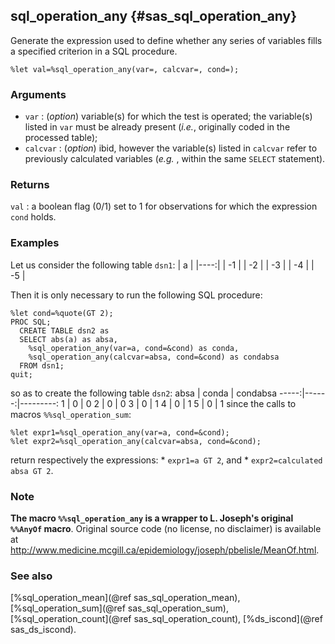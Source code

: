 ## sql_operation_any {#sas_sql_operation_any}
Generate the expression used to define whether any series of variables fills a specified criterion
in a SQL procedure.

	%let val=%sql_operation_any(var=, calcvar=, cond=);

### Arguments
* `var` : (_option_) variable(s) for which the test is operated; the variable(s) listed in
	`var` must be already present (_i.e._, originally coded in the processed table);
* `calcvar` : (_option_) ibid, however the variable(s) listed in `calcvar` refer to previously 
	calculated variables (_e.g._ , within the same `SELECT` statement).

### Returns
`val` : a boolean flag (0/1) set to 1 for observations for which the expression `cond` holds.

### Examples
Let us consider the following table `dsn1`:
|  a  | 
|----:|
| -1  | 
| -2  | 
| -3  | 
| -4  | 
| -5  | 

Then it is only necessary to run the following SQL procedure:

	%let cond=%quote(GT 2);
	PROC SQL;
	  CREATE TABLE dsn2 as
	  SELECT abs(a) as absa,
	  	%sql_operation_any(var=a, cond=&cond) as conda,
	  	%sql_operation_any(calcvar=absa, cond=&cond) as condabsa
	  FROM dsn1;
	quit; 

so as to create the following table `dsn2`:
 absa | conda | condabsa 
-----:|------:|---------:
  1   |   0   |    0
  2   |   0   |    0
  3   |   0   |    1
  4   |   0   |    1
  5   |   0   |    1
since the calls to macros `%%sql_operation_sum`: 

	%let expr1=%sql_operation_any(var=a, cond=&cond);
	%let expr2=%sql_operation_any(calcvar=absa, cond=&cond);

return respectively the expressions: 
	* `expr1=a GT 2`, and 
	* `expr2=calculated absa GT 2`.

### Note
**The macro `%%sql_operation_any` is  a wrapper to L. Joseph's original `%%AnyOf` macro**. 
Original source code (no license, no disclaimer) is available at 
<http://www.medicine.mcgill.ca/epidemiology/joseph/pbelisle/MeanOf.html>.

### See also
[%sql_operation_mean](@ref sas_sql_operation_mean), [%sql_operation_sum](@ref sas_sql_operation_sum), 
[%sql_operation_count](@ref sas_sql_operation_count), [%ds_iscond](@ref sas_ds_iscond).
